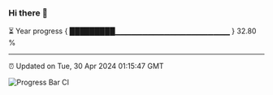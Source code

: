 ### Hi there 👋

⏳ Year progress { █████████▁▁▁▁▁▁▁▁▁▁▁▁▁▁▁▁▁▁▁▁▁ } 32.80 %

---

⏰ Updated on Tue, 30 Apr 2024 01:15:47 GMT

![Progress Bar CI](https://github.com/ZhaoGui/ZhaoGui/workflows/Progress%20Bar%20CI/badge.svg)
